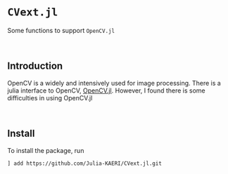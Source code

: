 # `CVext.jl`

Some functions to support `OpenCV.jl`

</br>

## Introduction

OpenCV is a widely and intensively used for image processing. There is a julia interface to OpenCV, [OpenCV.jl](https://github.com/JuliaImages/OpenCV.jl). However, I found there is some difficulties in using OpenCV.jl

</br>

## Install

To install the package, run

```sh
] add https://github.com/Julia-KAERI/CVext.jl.git
```